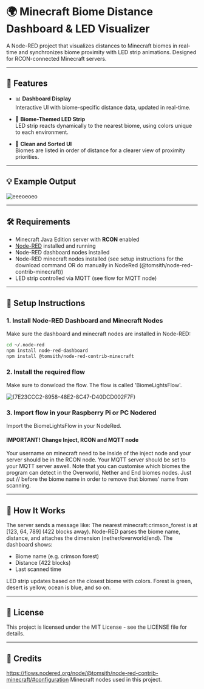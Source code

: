 # 🌍 Minecraft Biome Distance Dashboard & LED Visualizer

A Node-RED project that visualizes distances to Minecraft biomes in real-time and synchronizes biome proximity with LED strip animations. Designed for RCON-connected Minecraft servers.

---

## 🧭 Features

- 📊 **Dashboard Display**  
  Interactive UI with biome-specific distance data, updated in real-time.

- 🎨 **Biome-Themed LED Strip**  
  LED strip reacts dynamically to the nearest biome, using colors unique to each environment.
  
- 🧹 **Clean and Sorted UI**  
  Biomes are listed in order of distance for a clearer view of proximity priorities.

---

## 💡 Example Output

![eeeoeoeo](https://github.com/user-attachments/assets/af344263-2b68-445a-8a7c-304e8d6be85e)


---

## 🛠 Requirements

- Minecraft Java Edition server with **RCON** enabled
- [Node-RED](https://nodered.org/) installed and running
- Node-RED dashboard nodes installed
- Node-RED minecraft nodes installed (see setup instructions for the download command OR do manually in NodeRed (@tomsith/node-red-contrib-minecraft))
- LED strip controlled via MQTT (see flow for MQTT node)

---

## 🔧 Setup Instructions

### 1. Install Node-RED Dashboard and Minecraft Nodes

Make sure the dashboard and minecraft nodes are installed in Node-RED:

```bash
cd ~/.node-red
npm install node-red-dashboard
npm install @tomsith/node-red-contrib-minecraft
```

### 2. Install the required flow

Make sure to donwload the flow. The flow is called 'BiomeLightsFlow'.

![{7E23CCC2-8958-48E2-8C47-D40DCD002F7F}](https://github.com/user-attachments/assets/93a833b9-51b5-4356-9cdf-96b6c7b7148d)

### 3. Import flow in your Raspberry Pi or PC Nodered

Import the BiomeLightsFlow in your NodeRed. 

#### IMPORTANT! Change Inject, RCON and MQTT node

Your username on minecraft need to be inside of the inject node and your server should be in the RCON node. Your MQTT server should be set to your MQTT server aswell.
Note that you can customise which biomes the program can detect in the Overworld, Nether and End biomes nodes. Just put // before the biome name in order to remove that biomes' name from scanning.

---

## 🧠 How It Works

The server sends a message like:
The nearest minecraft:crimson_forest is at [123, 64, 789] (422 blocks away).
Node-RED parses the biome name, distance, and attaches the dimension (nether/overworld/end).
The dashboard shows:
  - Biome name (e.g. crimson forest)
  - Distance (422 blocks)
  - Last scanned time

LED strip updates based on the closest biome with colors.
Forest is green, desert is yellow, ocean is blue, and so on.

---

## 🧾 License

This project is licensed under the MIT License - see the LICENSE file for details.

---

## 📌 Credits

https://flows.nodered.org/node/@tomsith/node-red-contrib-minecraft/#configuration
Minecraft nodes used in this project.
